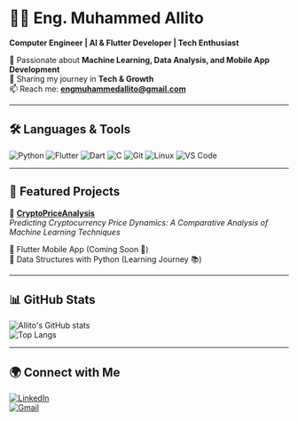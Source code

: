 # 👨‍💻 Eng. Muhammed Allito  

**Computer Engineer | AI & Flutter Developer | Tech Enthusiast**  

🚀 Passionate about **Machine Learning, Data Analysis, and Mobile App Development**  
📌 Sharing my journey in **Tech & Growth**  
📫 Reach me: **engmuhammedallito@gmail.com**  

---

## 🛠️ Languages & Tools  
![Python](https://img.shields.io/badge/-Python-3776AB?logo=python&logoColor=white)
![Flutter](https://img.shields.io/badge/-Flutter-02569B?logo=flutter&logoColor=white)
![Dart](https://img.shields.io/badge/-Dart-0175C2?logo=dart&logoColor=white)
![C](https://img.shields.io/badge/-C-A8B9CC?logo=c&logoColor=black)
![Git](https://img.shields.io/badge/-Git-F05032?logo=git&logoColor=white)
![Linux](https://img.shields.io/badge/-Linux-FCC624?logo=linux&logoColor=black)
![VS Code](https://img.shields.io/badge/-VSCode-007ACC?logo=visual-studio-code&logoColor=white)

---

## 📌 Featured Projects  
🔹 [**CryptoPriceAnalysis**](https://github.com/ENG-Muhammed-Allito/CryptoPriceAnalysis)  
_Predicting Cryptocurrency Price Dynamics: A Comparative Analysis of Machine Learning Techniques_  

🔹 Flutter Mobile App (Coming Soon 🚧)  
🔹 Data Structures with Python (Learning Journey 📚)  

---

## 📊 GitHub Stats  
![Allito's GitHub stats](https://github-readme-stats.vercel.app/api?username=ENG-Muhammed-Allito&show_icons=true&theme=radical)  
![Top Langs](https://github-readme-stats.vercel.app/api/top-langs/?username=ENG-Muhammed-Allito&layout=compact&theme=radical)  

---

## 🌍 Connect with Me  
[![LinkedIn](https://img.shields.io/badge/-LinkedIn-0A66C2?logo=linkedin&logoColor=white)](https://www.linkedin.com)  
[![Gmail](https://img.shields.io/badge/-Gmail-D14836?logo=gmail&logoColor=white)](mailto:engmuhammedallito@gmail.com)  
